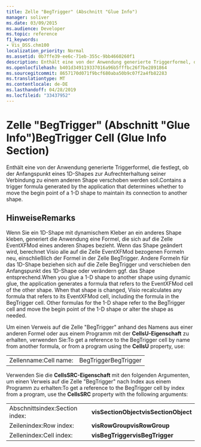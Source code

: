 ```yaml
---
title: Zelle "BegTrigger" (Abschnitt "Glue Info")
manager: soliver
ms.date: 03/09/2015
ms.audience: Developer
ms.topic: reference
f1_keywords:
- Vis_DSS.chm100
localization_priority: Normal
ms.assetid: 0b7ffe39-ee6c-71eb-355c-9bb4660260f1
description: Enthält eine von der Anwendung generierte Triggerformel, die festlegt, ob der Anfangspunkt eines 1D-Shapes zur Aufrechterhaltung seiner Verbindung zu einem anderen Shape verschoben werden soll.
ms.openlocfilehash: b401d349119337016a96b5fffbc26f7be2891864
ms.sourcegitcommit: 8657170d071f9bcf680aba50b9c07f2a4fb82283
ms.translationtype: MT
ms.contentlocale: de-DE
ms.lasthandoff: 04/28/2019
ms.locfileid: "33437952"
---
```

# <a name="begtrigger-cell-glue-info-section"></a><span data-ttu-id="73e98-103">Zelle "BegTrigger" (Abschnitt "Glue Info")</span><span class="sxs-lookup"><span data-stu-id="73e98-103">BegTrigger Cell (Glue Info Section)</span></span>

<span data-ttu-id="73e98-104">Enthält eine von der Anwendung generierte Triggerformel, die festlegt, ob der Anfangspunkt eines 1D-Shapes zur Aufrechterhaltung seiner Verbindung zu einem anderen Shape verschoben werden soll.</span><span class="sxs-lookup"><span data-stu-id="73e98-104">Contains a trigger formula generated by the application that determines whether to move the begin point of a 1-D shape to maintain its connection to another shape.</span></span>
  
## <a name="remarks"></a><span data-ttu-id="73e98-105">Hinweise</span><span class="sxs-lookup"><span data-stu-id="73e98-105">Remarks</span></span>

<span data-ttu-id="73e98-p101">Wenn Sie ein 1D-Shape mit dynamischem Kleber an ein anderes Shape kleben, generiert die Anwendung eine Formel, die sich auf die Zelle EventXFMod eines anderen Shapes bezieht. Wenn das Shape geändert wird, berechnet Visio alle auf die Zelle EventXFMod bezogenen Formeln neu, einschließlich der Formel in der Zelle BegTrigger. Andere Formeln für das 1D-Shape beziehen sich auf die Zelle BegTrigger und verschieben den Anfangspunkt des 1D-Shape oder verändern ggf. das Shape entsprechend.</span><span class="sxs-lookup"><span data-stu-id="73e98-p101">When you glue a 1-D shape to another shape using dynamic glue, the application generates a formula that refers to the EventXFMod cell of the other shape. When that shape is changed, Visio recalculates any formula that refers to its EventXFMod cell, including the formula in the BegTrigger cell. Other formulas for the 1-D shape refer to the BegTrigger cell and move the begin point of the 1-D shape or alter the shape as needed.</span></span>
  
<span data-ttu-id="73e98-109">Um einen Verweis auf die Zelle "BegTrigger" anhand des Namens aus einer anderen Formel oder aus einem Programm mit der **CellsU-Eigenschaft** zu erhalten, verwenden Sie:</span><span class="sxs-lookup"><span data-stu-id="73e98-109">To get a reference to the BegTrigger cell by name from another formula, or from a program using the **CellsU** property, use:</span></span> 
  
|||
|:-----|:-----|
| <span data-ttu-id="73e98-110">Zellenname:</span><span class="sxs-lookup"><span data-stu-id="73e98-110">Cell name:</span></span>  <br/> | <span data-ttu-id="73e98-111">BegTrigger</span><span class="sxs-lookup"><span data-stu-id="73e98-111">BegTrigger</span></span>  <br/> |
   
<span data-ttu-id="73e98-112">Verwenden Sie die **CellsSRC-Eigenschaft** mit den folgenden Argumenten, um einen Verweis auf die Zelle "BegTrigger" nach Index aus einem Programm zu erhalten:</span><span class="sxs-lookup"><span data-stu-id="73e98-112">To get a reference to the BegTrigger cell by index from a program, use the **CellsSRC** property with the following arguments:</span></span> 
  
|||
|:-----|:-----|
| <span data-ttu-id="73e98-113">Abschnittsindex:</span><span class="sxs-lookup"><span data-stu-id="73e98-113">Section index:</span></span>  <br/> |<span data-ttu-id="73e98-114">**visSectionObject**</span><span class="sxs-lookup"><span data-stu-id="73e98-114">**visSectionObject**</span></span> <br/> |
| <span data-ttu-id="73e98-115">Zeilenindex:</span><span class="sxs-lookup"><span data-stu-id="73e98-115">Row index:</span></span>  <br/> |<span data-ttu-id="73e98-116">**visRowGroup**</span><span class="sxs-lookup"><span data-stu-id="73e98-116">**visRowGroup**</span></span> <br/> |
| <span data-ttu-id="73e98-117">Zellenindex:</span><span class="sxs-lookup"><span data-stu-id="73e98-117">Cell index:</span></span>  <br/> |<span data-ttu-id="73e98-118">**visBegTrigger**</span><span class="sxs-lookup"><span data-stu-id="73e98-118">**visBegTrigger**</span></span> <br/> |
   

